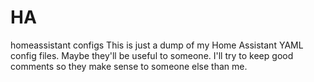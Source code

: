 # HA
homeassistant configs
This is just a dump of my Home Assistant YAML config files. Maybe they'll be useful to someone. I'll try to keep good comments
so they make sense to someone else than me.

